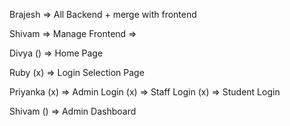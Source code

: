 
Brajesh
    => All Backend + merge with frontend

Shivam 
    => Manage Frontend
    =>

Divya
()    => Home Page

Ruby
(x)    => Login Selection Page

Priyanka
(x)    => Admin Login
(x)    => Staff Login
(x)    => Student Login

Shivam
()    => Admin Dashboard